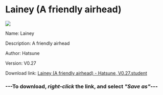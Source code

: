 # Lainey (A friendly airhead)

<img src = "https://raw.githubusercontent.com/Arbiter1223/Koukou-Gurashi-Custom-Students/master/Students/Files/Lainey%20(A%20friendly%20airhead).png">

Name: Lainey

Description: A friendly airhead

Author: Hatsune

Version: V0.27

Download link: <a href="https://raw.githubusercontent.com/Arbiter1223/Koukou-Gurashi-Custom-Students/master/Students/Files/Lainey%20(A%20friendly%20airhead)%20-%20Hatsune%2C%20V0.27.student">Lainey (A friendly airhead) - Hatsune, V0.27.student</a>

### ---**To download, _right-click_ the link, and select _"Save as"_**---

